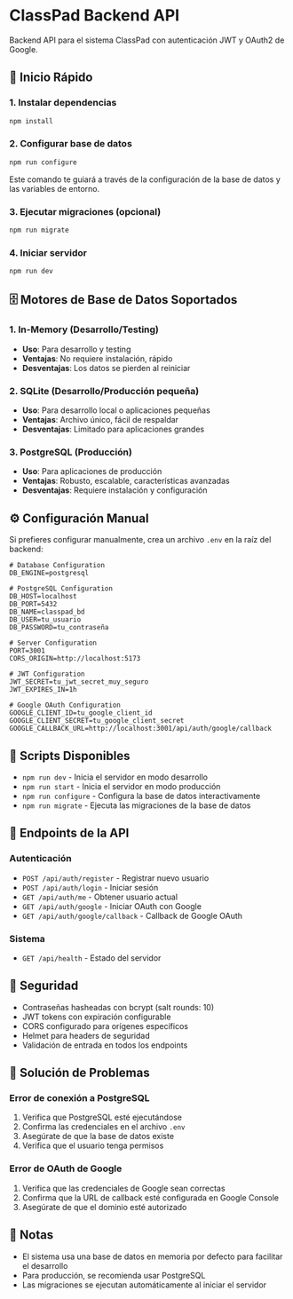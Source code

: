 # ClassPad Backend API

Backend API para el sistema ClassPad con autenticación JWT y OAuth2 de Google.

## 🚀 Inicio Rápido

### 1. Instalar dependencias
```bash
npm install
```

### 2. Configurar base de datos
```bash
npm run configure
```

Este comando te guiará a través de la configuración de la base de datos y las variables de entorno.

### 3. Ejecutar migraciones (opcional)
```bash
npm run migrate
```

### 4. Iniciar servidor
```bash
npm run dev
```

## 🗄️ Motores de Base de Datos Soportados

### 1. In-Memory (Desarrollo/Testing)
- **Uso**: Para desarrollo y testing
- **Ventajas**: No requiere instalación, rápido
- **Desventajas**: Los datos se pierden al reiniciar

### 2. SQLite (Desarrollo/Producción pequeña)
- **Uso**: Para desarrollo local o aplicaciones pequeñas
- **Ventajas**: Archivo único, fácil de respaldar
- **Desventajas**: Limitado para aplicaciones grandes

### 3. PostgreSQL (Producción)
- **Uso**: Para aplicaciones de producción
- **Ventajas**: Robusto, escalable, características avanzadas
- **Desventajas**: Requiere instalación y configuración

## ⚙️ Configuración Manual

Si prefieres configurar manualmente, crea un archivo `.env` en la raíz del backend:

```env
# Database Configuration
DB_ENGINE=postgresql

# PostgreSQL Configuration
DB_HOST=localhost
DB_PORT=5432
DB_NAME=classpad_bd
DB_USER=tu_usuario
DB_PASSWORD=tu_contraseña

# Server Configuration
PORT=3001
CORS_ORIGIN=http://localhost:5173

# JWT Configuration
JWT_SECRET=tu_jwt_secret_muy_seguro
JWT_EXPIRES_IN=1h

# Google OAuth Configuration
GOOGLE_CLIENT_ID=tu_google_client_id
GOOGLE_CLIENT_SECRET=tu_google_client_secret
GOOGLE_CALLBACK_URL=http://localhost:3001/api/auth/google/callback
```

## 🔧 Scripts Disponibles

- `npm run dev` - Inicia el servidor en modo desarrollo
- `npm run start` - Inicia el servidor en modo producción
- `npm run configure` - Configura la base de datos interactivamente
- `npm run migrate` - Ejecuta las migraciones de la base de datos

## 📡 Endpoints de la API

### Autenticación
- `POST /api/auth/register` - Registrar nuevo usuario
- `POST /api/auth/login` - Iniciar sesión
- `GET /api/auth/me` - Obtener usuario actual
- `GET /api/auth/google` - Iniciar OAuth con Google
- `GET /api/auth/google/callback` - Callback de Google OAuth

### Sistema
- `GET /api/health` - Estado del servidor

## 🔐 Seguridad

- Contraseñas hasheadas con bcrypt (salt rounds: 10)
- JWT tokens con expiración configurable
- CORS configurado para orígenes específicos
- Helmet para headers de seguridad
- Validación de entrada en todos los endpoints

## 🐛 Solución de Problemas

### Error de conexión a PostgreSQL
1. Verifica que PostgreSQL esté ejecutándose
2. Confirma las credenciales en el archivo `.env`
3. Asegúrate de que la base de datos existe
4. Verifica que el usuario tenga permisos

### Error de OAuth de Google
1. Verifica que las credenciales de Google sean correctas
2. Confirma que la URL de callback esté configurada en Google Console
3. Asegúrate de que el dominio esté autorizado

## 📝 Notas

- El sistema usa una base de datos en memoria por defecto para facilitar el desarrollo
- Para producción, se recomienda usar PostgreSQL
- Las migraciones se ejecutan automáticamente al iniciar el servidor
